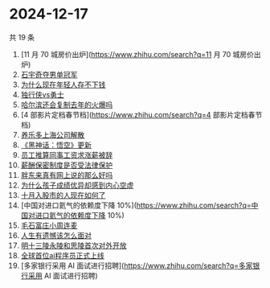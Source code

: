 # 2024-12-17

共 19 条

<!-- BEGIN -->
<!-- 最后更新时间 Tue Dec 17 2024 22:08:10 GMT+0800 (China Standard Time) -->

1. [11 月 70 城房价出炉](https://www.zhihu.com/search?q=11 月 70 城房价出炉)
1. [石宇奇夺男单冠军](https://www.zhihu.com/search?q=石宇奇夺男单冠军)
1. [为什么现在年轻人存不下钱](https://www.zhihu.com/search?q=为什么现在年轻人存不下钱)
1. [独行侠vs勇士](https://www.zhihu.com/search?q=独行侠vs勇士)
1. [哈尔滨还会复制去年的火爆吗](https://www.zhihu.com/search?q=哈尔滨还会复制去年的火爆吗)
1. [4 部影片定档春节档](https://www.zhihu.com/search?q=4 部影片定档春节档)
1. [养乐多上海公司解散](https://www.zhihu.com/search?q=养乐多上海公司解散)
1. [《黑神话：悟空》更新](https://www.zhihu.com/search?q=《黑神话：悟空》更新)
1. [员工推算同事工资求涨薪被辞](https://www.zhihu.com/search?q=员工推算同事工资求涨薪被辞)
1. [薪酬保密制度是否受法律保护](https://www.zhihu.com/search?q=薪酬保密制度是否受法律保护)
1. [胖东来真有网上说的那么好吗](https://www.zhihu.com/search?q=胖东来真有网上说的那么好吗)
1. [为什么孩子成绩优异却感到内心空虚](https://www.zhihu.com/search?q=为什么孩子成绩优异却感到内心空虚)
1. [十月入股市的人现在如何了](https://www.zhihu.com/search?q=十月入股市的人现在如何了)
1. [中国对进口氦气的依赖度下降
   10%](https://www.zhihu.com/search?q=中国对进口氦气的依赖度下降 10%)
1. [毛石富庄小周连麦](https://www.zhihu.com/search?q=毛石富庄小周连麦)
1. [人生有遗憾该怎么面对](https://www.zhihu.com/search?q=人生有遗憾该怎么面对)
1. [明十三陵永陵和思陵首次对外开放](https://www.zhihu.com/search?q=明十三陵永陵和思陵首次对外开放)
1. [全球首位ai程序员正式上线](https://www.zhihu.com/search?q=全球首位ai程序员正式上线)
1. [多家银行采用 AI 面试进行招聘](https://www.zhihu.com/search?q=多家银行采用 AI
   面试进行招聘)

<!-- END -->
